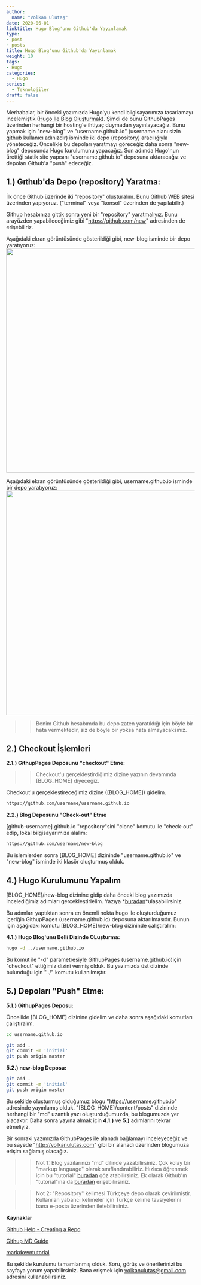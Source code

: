 ```yaml
---
author:
  name: "Volkan Ulutaş"
date: 2020-06-01
linktitle: Hugo Blog'unu Github'da Yayınlamak
type:
- post
- posts
title: Hugo Blog'unu Github'da Yayınlamak
weight: 10
tags:
- Hugo
categories: 
  - Hugo
series:
  - Teknolojiler
draft: false
---
```


Merhabalar, bir önceki yazımızda Hugo'yu kendi bilgisayarımıza tasarlamayı incelemiştik ([Hugo İle Blog Oluşturmak](http://volkanulutas.com/posts/2020-05-18-hugo-ile-blog-olusturmak/)). Şimdi de bunu GithubPages üzerinden herhangi bir hosting'e ihtiyaç duymadan yayınlayacağız. Bunu yapmak için "new-blog" ve "username.github.io" (username alanı sizin github kullanıcı adınızdır) isminde iki depo (repository) aracılığıyla yöneteceğiz. Öncelikle bu depoları yaratmayı göreceğiz daha sonra "new-blog" deposunda Hugo kurulumunu yapacağız. Son adımda Hugo'nun ürettiği statik site yapısını "username.github.io" deposuna aktaracağız ve depoları Github'a "push" edeceğiz. 

## 1.) Gıthub'da Depo (repository) Yaratma:

İlk önce Github üzerinde iki "repository" oluşturalım. Bunu Github WEB sitesi üzerinden yapıyoruz. ("terminal" veya "konsol" üzerinden de yapılabilir.)

Githup hesabınıza gittik sonra yeni bir "repository" yaratmalıyız. Bunu arayüzden yapabileceğimiz gibi "https://github.com/new" adresinden de erişebiliriz. 

Aşağıdaki ekran görüntüsünde gösterildiği gibi, new-blog isminde bir depo yaratıyoruz:
<img src="/images/hugo-githubpages/1.png" height="600" width="800">

Aşağıdaki ekran görüntüsünde gösterildiği gibi, username.github.io isminde bir depo yaratıyoruz:
<img src="/images/hugo-githubpages/2.png" height="600" width="800">

>> Benim Github hesabımda bu depo zaten yaratıldığı için böyle bir hata vermektedir, siz de böyle bir yoksa hata almayacaksınız.


## 2.) Checkout İşlemleri 

**2.1.) GithupPages Deposunu "checkout" Etme:**

>> Checkout'u gerçekleştirdiğimiz dizine yazının devamında [BLOG_HOME] diyeceğiz.

Checkout'u gerçekleştireceğimiz dizine ([BLOG_HOME]) gidelim. 

```sh
https://github.com/username/username.github.io
```

**2.2.) Blog Deposunu "Check-out" Etme** 

[github-username].github.io "repository"sini "clone" komutu ile "check-out" edip, lokal bilgisayarımıza alalım:

```sh
https://github.com/username/new-blog
```

Bu işlemlerden sonra [BLOG_HOME] dizininde "username.github.io" ve "new-blog" isminde iki klasör oluşturmuş olduk.

## 4.) Hugo Kurulumunu Yapalım

[BLOG_HOME]/new-blog dizinine gidip daha önceki blog yazımızda incelediğimiz adımları gerçekleştirlelim. Yazıya *[buradan](http://volkanulutas.com/posts/2020-05-18-hugo-ile-blog-olusturmak/)*ulaşabilirsiniz.

Bu adımları yaptıktan sonra en önemli nokta hugo ile oluşturduğumuz içeriğin GithupPages (username.github.io) deposuna aktarılmasıdır. Bunun için aşağıdaki komutu [BLOG_HOME]/new-blog dizininde çalıştıralım:

**4.1.) Hugo Blog'unu Belli Dizinde OLuşturma:**
```sh
hugo -d ../username.github.io
```
Bu komut ile "-d" parametresiyle GithupPages (username.github.io)için "checkout" ettiğimiz dizini vermiş olduk. Bu yazımızda üst dizinde bulunduğu için "../" komutu kullanılmıştır. 

## 5.) Depoları "Push" Etme:

**5.1.) GithupPages Deposu:**

Öncelikle [BLOG_HOME] dizinine gidelim ve daha sonra aşağıdaki komutları çalıştıralım. 

```sh
cd username.github.io

git add .
git commit -m 'initial'
git push origin master
```

**5.2.) new-blog Deposu:**

```sh
git add . 
git commit -m 'initial'
git push origin master
```

Bu şekilde oluşturmuş olduğumuz blogu "https://username.github.io" adresinde yayınlamış olduk. "[BLOG_HOME]/content/posts" dizininde herhangi bir "md" uzantılı yazı oluşturduğumuzda, bu blogumuzda yer alacaktır. Daha sonra yayına almak için **4.1.)** ve **5.)** adımlarını tekrar etmeliyiz. 

Bir sonraki yazımızda GithubPages ile alanadı bağlamayı inceleyeceğiz ve bu sayede "http://volkanulutas.com" gibi bir alanadı üzerinden blogumuza erişim sağlamış olacağız.

>> Not 1: Blog yazılarınızı "md" dilinde yazabilirsiniz. Çok kolay bir "markup language" olarak sınıflandırabiliriz. Hızlıca öğrenmek için bu "tutorial" [buradan](https://www.markdowntutorial.com/) göz atabilirsiniz. Ek olarak Github'ın "tutorial"ına da [buradan](https://guides.github.com/features/mastering-markdown/) erişebilirsiniz.

>> Not 2: "Repository" kelimesi Türkçeye depo olarak çevirilmiştir. Kullanılan yabancı kelimeler için Türkçe kelime tavsiyelerini bana e-posta üzerinden iletebilirsiniz. 

**Kaynaklar**

[Github Help - Creating a Repo](https://help.github.com/en/github/getting-started-with-github/create-a-repo)

[Githup MD Guide](https://guides.github.com/features/mastering-markdown/)

[markdowntutorial](https://guides.github.com/features/mastering-markdown/)

Bu şekilde kurulumu tamamlanmış olduk. Soru, görüş ve önerilerinizi bu sayfaya yorum yapabilirsiniz. Bana erişmek için volkanulutas@gmail.com adresini kullanabilirsiniz.

